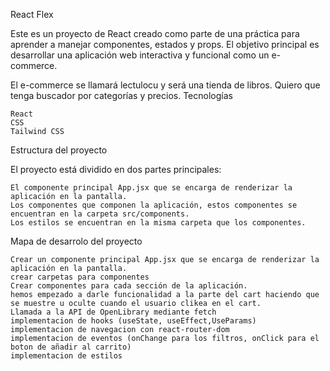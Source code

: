 React Flex

Este es un proyecto de React creado como parte de una práctica para aprender a manejar componentes, estados y props. El objetivo principal es desarrollar una aplicación web interactiva y funcional como un e-commerce.

El e-commerce se llamará lectulocu y será una tienda de libros. Quiero que tenga buscador por categorías y precios.
Tecnologías

    React
    CSS
    Tailwind CSS

Estructura del proyecto

El proyecto está dividido en dos partes principales:

    El componente principal App.jsx que se encarga de renderizar la aplicación en la pantalla.
    Los componentes que componen la aplicación, estos componentes se encuentran en la carpeta src/components.
    Los estilos se encuentran en la misma carpeta que los componentes.

Mapa de desarrolo del proyecto

    Crear un componente principal App.jsx que se encarga de renderizar la aplicación en la pantalla.
    crear carpetas para componentes
    Crear componentes para cada sección de la aplicación.
    hemos empezado a darle funcionalidad a la parte del cart haciendo que se muestre u oculte cuando el usuario clikea en el cart.
    Llamada a la API de OpenLibrary mediante fetch
    implementacion de hooks (useState, useEffect,UseParams)
    implementacion de navegacion con react-router-dom
    implementacion de eventos (onChange para los filtros, onClick para el boton de añadir al carrito)
    implementacion de estilos
